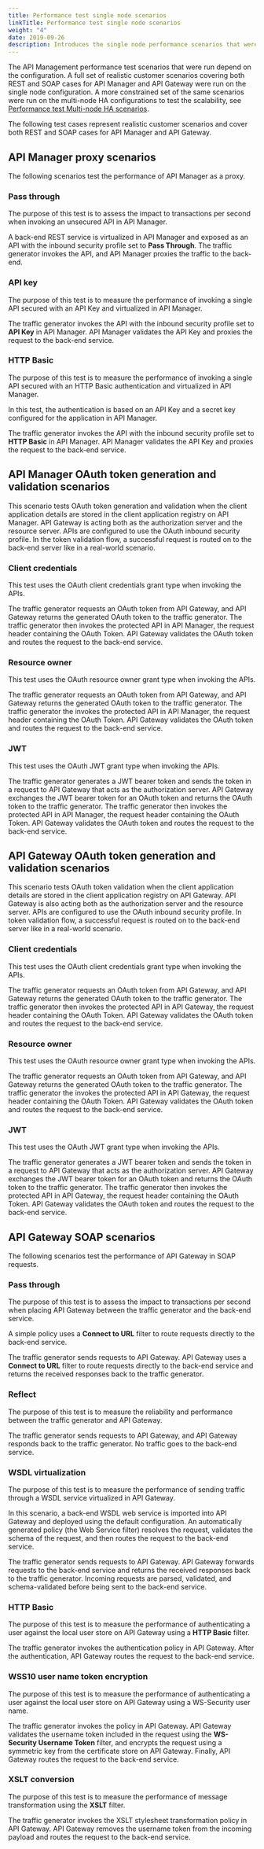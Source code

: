 ```yaml
---
title: Performance test single node scenarios
linkTitle: Performance test single node scenarios
weight: "4"
date: 2019-09-26
description: Introduces the single node performance scenarios that were tested.
---
```


The API Management performance test scenarios that were run depend on the configuration. A full set of realistic customer scenarios covering both REST and SOAP cases for API Manager and API Gateway were run on the single node configuration. A more constrained set of the same scenarios were run on the multi-node HA configurations to test the scalability, see [Performance test Multi-node HA scenarios](/docs/apimanager_capacityguide/performance_test_scenarios_multinode).

The following test cases represent realistic customer scenarios and cover both REST and SOAP cases for API Manager and API Gateway.

## API Manager proxy scenarios

The following scenarios test the performance of API Manager as a proxy.

### Pass through

The purpose of this test is to assess the impact to transactions per second when invoking an unsecured API in API Manager.

A back-end REST service is virtualized in API Manager and exposed as an API with the inbound security profile set to **Pass Through**. The traffic generator invokes the API, and API Manager proxies the traffic to the back-end.

### API key

The purpose of this test is to measure the performance of invoking a single API secured with an API Key and virtualized in API Manager.

The traffic generator invokes the API with the inbound security profile set to **API Key** in API Manager. API Manager validates the API Key and proxies the request to the back-end service.

### HTTP Basic

The purpose of this test is to measure the performance of invoking a single API secured with an HTTP Basic authentication and virtualized in API Manager.

In this test, the authentication is based on an API Key and a secret key configured for the application in API Manager.

The traffic generator invokes the API with the inbound security profile set to **HTTP Basic** in API Manager. API Manager validates the API Key and proxies the request to the back-end service.

## API Manager OAuth token generation and validation scenarios

This scenario tests OAuth token generation and validation when the client application details are stored in the client application registry on API Manager. API Gateway is acting both as the authorization server and the resource server. APIs are configured to use the OAuth inbound security profile. In the token validation flow, a successful request is routed on to the back-end server like in a real-world scenario.

### Client credentials

This test uses the OAuth client credentials grant type when invoking the APIs.

The traffic generator requests an OAuth token from API Gateway, and API Gateway returns the generated OAuth token to the traffic generator. The traffic generator then invokes the protected API in API Manager, the request header containing the OAuth Token. API Gateway validates the OAuth token and routes the request to the back-end service.

### Resource owner

This test uses the OAuth resource owner grant type when invoking the APIs.

The traffic generator requests an OAuth token from API Gateway, and API Gateway returns the generated OAuth token to the traffic generator. The traffic generator the invokes the protected API in API Manager, the request header containing the OAuth Token. API Gateway validates the OAuth token and routes the request to the back-end service.

### JWT

This test uses the OAuth JWT grant type when invoking the APIs.

The traffic generator generates a JWT bearer token and sends the token in a request to API Gateway that acts as the authorization server. API Gateway exchanges the JWT bearer token for an OAuth token and returns the OAuth token to the traffic generator. The traffic generator then invokes the protected API in API Manager, the request header containing the OAuth Token. API Gateway validates the OAuth token and routes the request to the back-end service.

## API Gateway OAuth token generation and validation scenarios

This scenario tests OAuth token validation when the client application details are stored in the client application registry on API Gateway. API Gateway is also acting both as the authorization server and the resource server. APIs are configured to use the OAuth inbound security profile. In token validation flow, a successful request is routed on to the back-end server like in a real-world scenario.

### Client credentials

This test uses the OAuth client credentials grant type when invoking the APIs.

The traffic generator requests an OAuth token from API Gateway, and API Gateway returns the generated OAuth token to the traffic generator. The traffic generator then invokes the protected API in API Gateway, the request header containing the OAuth Token. API Gateway validates the OAuth token and routes the request to the back-end service.

### Resource owner

This test uses the OAuth resource owner grant type when invoking the APIs.

The traffic generator requests an OAuth token from API Gateway, and API Gateway returns the generated OAuth token to the traffic generator. The traffic generator the invokes the protected API in API Gateway, the request header containing the OAuth Token. API Gateway validates the OAuth token and routes the request to the back-end service.

### JWT

This test uses the OAuth JWT grant type when invoking the APIs.

The traffic generator generates a JWT bearer token and sends the token in a request to API Gateway that acts as the authorization server. API Gateway exchanges the JWT bearer token for an OAuth token and returns the OAuth token to the traffic generator. The traffic generator then invokes the protected API in API Gateway, the request header containing the OAuth Token. API Gateway validates the OAuth token and routes the request to the back-end service.

## API Gateway SOAP scenarios

The following scenarios test the performance of API Gateway in SOAP requests.

### Pass through

The purpose of this test is to assess the impact to transactions per second when placing API Gateway between the traffic generator and the back-end service.

A simple policy uses a **Connect to URL** filter to route requests directly to the back-end service.

The traffic generator sends requests to API Gateway. API Gateway uses a **Connect to URL** filter to route requests directly to the back-end service and returns the received responses back to the traffic generator.

### Reflect

The purpose of this test is to measure the reliability and performance between the traffic generator and API Gateway.

The traffic generator sends requests to API Gateway, and API Gateway responds back to the traffic generator. No traffic goes to the back-end service.

### WSDL virtualization

The purpose of this test is to measure the performance of sending traffic through a WSDL service virtualized in API Gateway.

In this scenario, a back-end WSDL web service is imported into API Gateway and deployed using the default configuration. An automatically generated policy (the Web Service filter) resolves the request, validates the schema of the request, and then routes the request to the back-end service.

The traffic generator sends requests to API Gateway. API Gateway forwards requests to the back-end service and returns the received responses back to the traffic generator. Incoming requests are parsed, validated, and schema-validated before being sent to the back-end service.

### HTTP Basic

The purpose of this test is to measure the performance of authenticating a user against the local user store on API Gateway using a **HTTP Basic** filter.

The traffic generator invokes the authentication policy in API Gateway. After the authentication, API Gateway routes the request to the back-end service.

### WSS10 user name token encryption

The purpose of this test is to measure the performance of authenticating a user against the local user store on API Gateway using a WS-Security user name.

The traffic generator invokes the policy in API Gateway. API Gateway validates the username token included in the request using the **WS-Security Username Token** filter, and encrypts the request using a symmetric key from the certificate store on API Gateway. Finally, API Gateway routes the request to the back-end service.

### XSLT conversion

The purpose of this test is to measure the performance of message transformation using the **XSLT** filter.

The traffic generator invokes the XSLT stylesheet transformation policy in API Gateway. API Gateway removes the username token from the incoming payload and routes the request to the back-end service.
